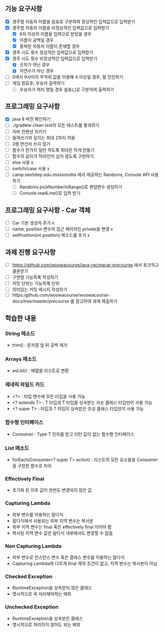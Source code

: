 ## 기능 요구사항
- [x] 경주할 자동차 이름을 쉼표로 구분하여 정상적인 입력값으로 입력받기
- [x] 경주할 자동차 이름을 비정상적인 입력값으로 입력받기
  - [x] 6자 이상의 이름을 입력으로 받았을 경우
  - [x] 이름이 공백일 경우
  - [x] 중복된 자동차 이름이 존재할 경우
- [x] 경주 시도 횟수 정상적인 입력값으로 입력받기
- [x] 경주 시도 횟수 비정상적인 입력값으로 입력받기
  - [x] 숫자가 아닌 경우
  - [x] 자연수가 아닌 경우
- [ ] 0에서 9사이의 무작위 값을 이용해 4 이상일 경우, 말 전진하기
- [ ] 게임 완료후, 우승자 출력하기
  - [ ] 우숭자가 여러 명일 경우 쉼표(,)로 구분하여 출력하기

## 프로그래밍 요구사항
- [x] java 8 버전 확인하기
- [ ] ./gradlew clean test의 모든 테스트를 통과하기
- [ ] 자바 컨벤션 지키기
- [ ] 들여쓰기의 깊이는 최대 2까지 허용
- [ ] 3항 연산자 쓰지 않기
- [ ] 함수가 한가지 일만 하도록 최대한 작게 만들기
- [ ] 함수의 길이가 15라인이 넘지 않도록 구현하기
- [ ] else 사용 x
- [ ] switch/case 사용 x
- [ ] camp.nextstep.edu.missionutils 에서 제공하는 Randoms, Console API 사용하기
  - [ ] Randoms.pickNumberInRange()로 랜덤변수 생성하기
  - [ ] Console.readLine()로 입력 받기

## 프로그래밍 요구사항 - Car 객체
- [ ] Car 기본 생성자 추가 x
- [ ] name, position 변수의 접근 제어자인 private을 변경 x
- [ ] setPosition(int position) 메소드를 추가 x

## 과제 진행 요구사항

- [ ] https://github.com/woowacourse/java-racingcar-precourse 에서 포크하고 클론받기
- [ ] 구현할 기능목록 작성하기
- [ ] 커밋 단위는 기능목록 단위
- [ ] 의미있는 커밋 메시지 작성하기
- [ ] https:/github.com/woowacourse/woowacourse-docs/tree/master/precourse 를 참고하여 과제 제출하기

## 학습한 내용

### String 메소드

- trim() : 문자열 앞 뒤 공백 제거

### Arrays 메소드

- asList() : 배열을 리스트로 변환

### 제네릭 와일드 카드

- \<?> : 타입 변수에 모든 타입을 사용 가능
- \<? extends T> : T 타입과 T 타입을 상속받는 자손 클래스 타입만이 사용 가능
- \<? super T> :  타입과 T 타입이 상속받은 조상 클래스 타입만이 사용 가능

### 함수형 인터페이스

- Consumer<T> : Type T 인자를 받고 리턴 값이 없는 함수형 인터페이스

### List 메소드

- forEach(Consumer<? super T> action) : 리스트의 모든 요소들을 Consumer을 구현한 함수로 처리

### Effectively Final

- 초기화 된 이후 값이 한번도 변경되지 않은 값

### Capturing Lambda

- 외부 변수를 이용하는 람다식
- 람다식에서 사용되는 외부 지역 변수는 복사본
- 외부 지역 변수는 final 혹은 effectively final 이어야 함
- 복사된 지역 변수 값은 람다식 내부에서도 변경할 수 없음

### Non Capturing Lambda

- 외부 변수로 인스턴스 변수 혹은 클래스 변수를 이용하는 람다식
- Capturing Lambda와 다르게 final 제약 조건이 없고, 지역 변수는 복사본이 아님

### Checked Exception

- RuntimeException을 상속받지 않은 클래스
- 명시적으로 꼭 처리해야하는 예외

### Unchecked Exception

- RuntimeException을 상속받은 클래스
- 명시적으로 처리하지 않아도 되는 예외
